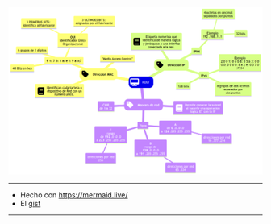 ![Fawn](../assets/mindmap.png) 

---

* Hecho con <https://mermaid.live/>
* El [gist](https://gist.github.com/rnek0/f036b26a0a32a7de133e4cde73887b56)

---

